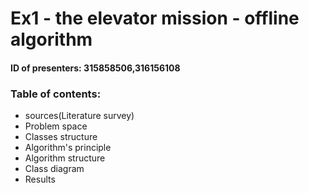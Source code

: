 # Ex1 - the elevator mission - offline algorithm
#### ID of presenters: 315858506,316156108

### Table of contents:
* sources(Literature survey)
* Problem space
* Classes structure
* Algorithm's principle
* Algorithm structure
* Class diagram
* Results

